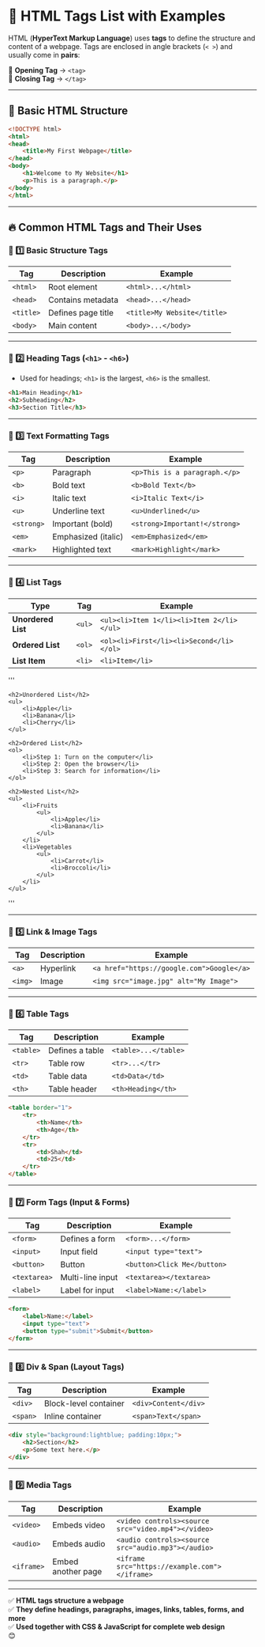 # 🔹 HTML Tags List with Examples

HTML (**HyperText Markup Language**) uses **tags** to define the structure and content of a webpage. Tags are enclosed in angle brackets (`< >`) and usually come in **pairs**:

📌 **Opening Tag** → `<tag>`  
📌 **Closing Tag** → `</tag>`  

---

## 📌 Basic HTML Structure

```html
<!DOCTYPE html>
<html>
<head>
    <title>My First Webpage</title>
</head>
<body>
    <h1>Welcome to My Website</h1>
    <p>This is a paragraph.</p>
</body>
</html>
```

---

## 🔥 Common HTML Tags and Their Uses

### 🔹 1️⃣ Basic Structure Tags

| Tag | Description | Example |
|------|------------|---------|
| `<html>` | Root element | `<html>...</html>` |
| `<head>` | Contains metadata | `<head>...</head>` |
| `<title>` | Defines page title | `<title>My Website</title>` |
| `<body>` | Main content | `<body>...</body>` |

---

### 🔹 2️⃣ Heading Tags (`<h1>` - `<h6>`) 

- Used for headings; `<h1>` is the largest, `<h6>` is the smallest.

```html
<h1>Main Heading</h1>
<h2>Subheading</h2>
<h3>Section Title</h3>
```

---

### 🔹 3️⃣ Text Formatting Tags

| Tag | Description | Example |
|------|------------|---------|
| `<p>` | Paragraph | `<p>This is a paragraph.</p>` |
| `<b>` | Bold text | `<b>Bold Text</b>` |
| `<i>` | Italic text | `<i>Italic Text</i>` |
| `<u>` | Underline text | `<u>Underlined</u>` |
| `<strong>` | Important (bold) | `<strong>Important!</strong>` |
| `<em>` | Emphasized (italic) | `<em>Emphasized</em>` |
| `<mark>` | Highlighted text | `<mark>Highlight</mark>` |

---

### 🔹 4️⃣ List Tags

| Type | Tag | Example |
|------|------|---------|
| **Unordered List** | `<ul>` | `<ul><li>Item 1</li><li>Item 2</li></ul>` |
| **Ordered List** | `<ol>` | `<ol><li>First</li><li>Second</li></ol>` |
| **List Item** | `<li>` | `<li>Item</li>` |

'''
<!DOCTYPE html>
<html lang="en">
<head>
    <meta charset="UTF-8">
    <meta name="viewport" content="width=device-width, initial-scale=1.0">
    <title>List Tag Example</title>
</head>
<body>

    <h2>Unordered List</h2>
    <ul>
        <li>Apple</li>
        <li>Banana</li>
        <li>Cherry</li>
    </ul>

    <h2>Ordered List</h2>
    <ol>
        <li>Step 1: Turn on the computer</li>
        <li>Step 2: Open the browser</li>
        <li>Step 3: Search for information</li>
    </ol>

    <h2>Nested List</h2>
    <ul>
        <li>Fruits
            <ul>
                <li>Apple</li>
                <li>Banana</li>
            </ul>
        </li>
        <li>Vegetables
            <ul>
                <li>Carrot</li>
                <li>Broccoli</li>
            </ul>
        </li>
    </ul>

</body>
</html>
'''

---

### 🔹 5️⃣ Link & Image Tags

| Tag | Description | Example |
|------|------------|---------|
| `<a>` | Hyperlink | `<a href="https://google.com">Google</a>` |
| `<img>` | Image | `<img src="image.jpg" alt="My Image">` |

---

### 🔹 6️⃣ Table Tags

| Tag | Description | Example |
|------|------------|---------|
| `<table>` | Defines a table | `<table>...</table>` |
| `<tr>` | Table row | `<tr>...</tr>` |
| `<td>` | Table data | `<td>Data</td>` |
| `<th>` | Table header | `<th>Heading</th>` |

```html
<table border="1">
    <tr>
        <th>Name</th>
        <th>Age</th>
    </tr>
    <tr>
        <td>Shah</td>
        <td>25</td>
    </tr>
</table>
```

---

### 🔹 7️⃣ Form Tags (Input & Forms)

| Tag | Description | Example |
|------|------------|---------|
| `<form>` | Defines a form | `<form>...</form>` |
| `<input>` | Input field | `<input type="text">` |
| `<button>` | Button | `<button>Click Me</button>` |
| `<textarea>` | Multi-line input | `<textarea></textarea>` |
| `<label>` | Label for input | `<label>Name:</label>` |

```html
<form>
    <label>Name:</label>
    <input type="text">
    <button type="submit">Submit</button>
</form>
```

---

### 🔹 8️⃣ Div & Span (Layout Tags)

| Tag | Description | Example |
|------|------------|---------|
| `<div>` | Block-level container | `<div>Content</div>` |
| `<span>` | Inline container | `<span>Text</span>` |

```html
<div style="background:lightblue; padding:10px;">
    <h2>Section</h2>
    <p>Some text here.</p>
</div>
```

---

### 🔹 9️⃣ Media Tags

| Tag | Description | Example |
|------|------------|---------|
| `<video>` | Embeds video | `<video controls><source src="video.mp4"></video>` |
| `<audio>` | Embeds audio | `<audio controls><source src="audio.mp3"></audio>` |
| `<iframe>` | Embed another page | `<iframe src="https://example.com"></iframe>` |

---



✅ **HTML tags structure a webpage**  
✅ **They define headings, paragraphs, images, links, tables, forms, and more**  
✅ **Used together with CSS & JavaScript for complete web design**  
 😊
